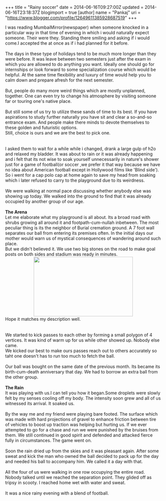 +++
title = "Rainy soccer"
date = 2014-06-16T09:27:00Z
updated = 2014-06-16T23:18:37Z
blogimport = true 
[author]
	name = "Pankaj"
	uri = "https://www.blogger.com/profile/12649611385928687519"
+++

<div dir="ltr" style="text-align: left;" trbidi="on">I was reading MumbaiMirror(newspaper) when someone knocked in a particular way in that time of evening in which i would naturally expect someone. Their were they. Standing there smiling and asking if i would come.I accepted the at once as if i had planned for it before.<br /><br />The days in these type of holidays tend to be much more longer than they were before. It was leave between two semesters just after the exam in which you are allowed to do anything you want. Ideally one should go for internships or look forward to some specialization course which would be helpful. At the same time flexibility and luxury of time would help you to calm down and prepare afresh for the next semester.<br /><br />But, people do many more weird things which are mostly unplanned, together. One can even try to change his atmosphere by visiting someone far or touring one's native place.<br /><br />But still some of us try to utilize these sands of time to its best. If you have aspirations to study further naturally you have sit and clear a so-and-so entrance exam. And people make there minds to devote themselves to these golden and futuristic options.<br />Still, choice is ours and we are the best to pick one.<br /><br /><br />I asked them to wait for a while while i changed, drank a large gulp of h2o and relaxed my bladder. It was about to rain or it was already happening and i felt that its not wise to soak yourself unnecessarily in nature's shower just for a game of football(or soccer ,we prefer it that way because we have no idea about American football except in Hollywood films like 'Blind side'). So i went for a cap polo cap at home again to save my head from soaking which i later refused to carry to the playground due to its weirdness.<br /><br />We were walking at normal pace discussing whether anybody else was showing up today. We walked into the ground to find that it was already occupied by another group of our age.<br /><b><br /></b><b>The Arena</b><br />Let me elaborate what my playground is all about. Its a broad road with shrubs growing all around it and footpath-cum-nullah inbetween. The most peculiar thing is its the neighbor of Burial cremation ground. A 7 foot wall separates our ball from entering its premises often. In the initial days our mother would warn us of mystical consequences of wandering around such place.<br />But we didn't believed it. We use two big stones on the road to make goal posts on both sides and stadium was ready in minutes.<br /><div class="separator" style="clear: both; text-align: center;"><a href="http://1.bp.blogspot.com/-11PYBZqvPok/U5_dcupd4QI/AAAAAAAAFMc/ggbtqSiEh-E/s1600/ourStadium.jpg" imageanchor="1" style="margin-left: 1em; margin-right: 1em;"><img border="0" src="http://1.bp.blogspot.com/-11PYBZqvPok/U5_dcupd4QI/AAAAAAAAFMc/ggbtqSiEh-E/s1600/ourStadium.jpg" height="192" width="320" /></a></div>Hope it matches my description well.<br /><br /><br />We started to kick passes to each other by forming a small polygon of 4 vertices. It was kind of warm up for us while other showed up. Nobody else came.<br />We kicked our best to make ours passes reach out to others accurately so taht one doesn't has to run too much to fetch the ball.<br /><br />Our ball was bought on the same date of the previous month. Its became its birth-cum-death anniversary that day. We had to borrow an extra ball from the other group.<br /><b><br /></b><b>The Rain</b><br />It was playing with us.I can tell you how it began.Some droplets were slowly felt by my senses cooling off my body. The intensity soon grew and all of us witnessed its arrival. It soaked us.<br /><br />By the way me and my friend were playing bare footed. The surface which was made with hard projections of gravel to enhance friction between tire of vehicles to boost up traction was helping but hurting us. If we ever attempted to go for a chase and run we were punished by the bruises from them. We still continued in good spirit and defended and attacked fierce fully in circumstances. The game went on.<br /><br />Soon the rain dried up from the skies and it was pleasant again. After some sweat and kick the man who owned the ball decided to pack up for the day and needed his ball to accompany him. We called it a day with that.<br /><br />All the four of us were walking in one row occupying the entire road. Nobody talked until we reached the separation point. They glided off as tripsy in scooty. I reached home wet with water and sweat.<br /><br />It was a nice rainy evening with a blend of football.<br /><br /></div>
